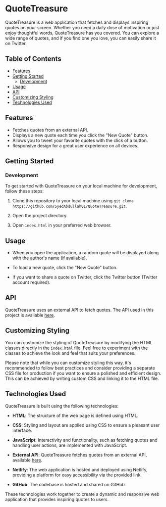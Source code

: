 # QuoteTreasure

QuoteTreasure is a web application that fetches and displays inspiring quotes on your screen. Whether you need a daily dose of motivation or just enjoy thoughtful words, QuoteTreasure has you covered. You can explore a wide range of quotes, and if you find one you love, you can easily share it on Twitter.

## Table of Contents

- [Features](#features)
- [Getting Started](#getting-started)
  - [Development](#development)
- [Usage](#usage)
- [API](#api)
- [Customizing Styling](#customizing-styling)
- [Technologies Used](#technologies-used)

## Features

- Fetches quotes from an external API.
- Displays a new quote each time you click the "New Quote" button.
- Allows you to tweet your favorite quotes with the click of a button.
- Responsive design for a great user experience on all devices.

## Getting Started

### Development

To get started with QuoteTreasure on your local machine for development, follow these steps:

1. Clone this repository to your local machine using `git clone https://github.com/SyedAbdullah01/QuoteTreasure.git`.

2. Open the project directory.

3. Open `index.html` in your preferred web browser.

## Usage

- When you open the application, a random quote will be displayed along with the author's name (if available).

- To load a new quote, click the "New Quote" button.

- If you want to share a quote on Twitter, click the Twitter button (Twitter account required).

## API

QuoteTreasure uses an external API to fetch quotes. The API used in this project is available [here](https://jacintodesign.github.io/quotes-api/data/quotes.json).

## Customizing Styling

You can customize the styling of QuoteTreasure by modifying the HTML classes directly in the `index.html` file. Feel free to experiment with the classes to achieve the look and feel that suits your preferences.

Please note that while you can customize styling this way, it's recommended to follow best practices and consider providing a separate CSS file for production if you want to ensure a polished and efficient design. This can be achieved by writing custom CSS and linking it to the HTML file.

## Technologies Used

QuoteTreasure is built using the following technologies:

- **HTML**: The structure of the web page is defined using HTML.

- **CSS**: Styling and layout are applied using CSS to ensure a pleasant user interface.

- **JavaScript**: Interactivity and functionality, such as fetching quotes and handling user actions, are implemented with JavaScript.

- **External API**: QuoteTreasure fetches quotes from an external API, available [here](https://jacintodesign.github.io/quotes-api/data/quotes.json).

- **Netlify**: The web application is hosted and deployed using Netlify, providing a platform for easy accessibility via the provided link.

- **GitHub**: The codebase is hosted and shared on GitHub.

These technologies work together to create a dynamic and responsive web application that provides inspiring quotes to users.
